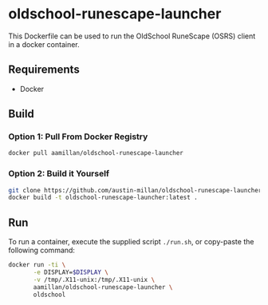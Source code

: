 # oldschool-runescape-launcher

This Dockerfile can be used to run the OldSchool RuneScape (OSRS) client in a docker container.

## Requirements

- Docker

## Build

### Option 1: Pull From Docker Registry

```bash
docker pull aamillan/oldschool-runescape-launcher
```

### Option 2: Build it Yourself

```bash
git clone https://github.com/austin-millan/oldschool-runescape-launcher.git && cd oldschool-runescape-launcher
docker build -t oldschool-runescape-launcher:latest .
```

## Run

To run a container, execute the supplied script `./run.sh`, or copy-paste the following command:

```bash
docker run -ti \
       -e DISPLAY=$DISPLAY \
       -v /tmp/.X11-unix:/tmp/.X11-unix \
       aamillan/oldschool-runescape-launcher \
       oldschool
```
